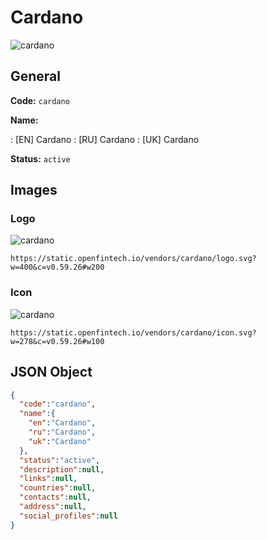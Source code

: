 
# Cardano 
![cardano](https://static.openfintech.io/vendors/cardano/logo.svg?w=400&c=v0.59.26#w200)  

## General 
 
**Code:** `cardano` 
 
**Name:** 
 
:	[EN] Cardano 
:	[RU] Cardano 
:	[UK] Cardano 
 
**Status:** `active` 
 

## Images 

### Logo 
 
![cardano](https://static.openfintech.io/vendors/cardano/logo.svg?w=400&c=v0.59.26#w200)  

```
https://static.openfintech.io/vendors/cardano/logo.svg?w=400&c=v0.59.26#w200
```  

### Icon 
 
![cardano](https://static.openfintech.io/vendors/cardano/icon.svg?w=278&c=v0.59.26#w100)  

```
https://static.openfintech.io/vendors/cardano/icon.svg?w=278&c=v0.59.26#w100
```  

## JSON Object 

```json
{
  "code":"cardano",
  "name":{
    "en":"Cardano",
    "ru":"Cardano",
    "uk":"Cardano"
  },
  "status":"active",
  "description":null,
  "links":null,
  "countries":null,
  "contacts":null,
  "address":null,
  "social_profiles":null
}
```  
